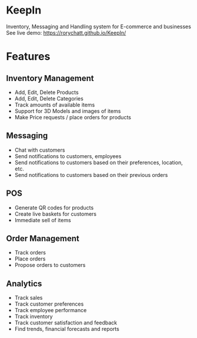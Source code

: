 # KeepIn
Inventory, Messaging and Handling system for E-commerce and businesses
See live demo: https://rorychatt.github.io/KeepIn/

# Features

## Inventory Management

- Add, Edit, Delete Products
- Add, Edit, Delete Categories
- Track amounts of available items
- Support for 3D Models and images of items
- Make Price requests / place orders for products

## Messaging

- Chat with customers
- Send notifications to customers, employees
- Send notifications to customers based on their preferences, location, etc.
- Send notifications to customers based on their previous orders

## POS

- Generate QR codes for products
- Create live baskets for customers
- Immediate sell of items

## Order Management

- Track orders
- Place orders
- Propose orders to customers

## Analytics

- Track sales
- Track customer preferences
- Track employee performance
- Track inventory
- Track customer satisfaction and feedback
- Find trends, financial forecasts and reports
